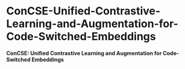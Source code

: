 # ConCSE-Unified-Contrastive-Learning-and-Augmentation-for-Code-Switched-Embeddings
**ConCSE: Unified Contrastive Learning and Augmentation for Code-Switched Embeddings**
